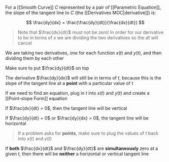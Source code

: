 For a [[Smooth Curve]] $C$ represented by a pair of [[Parametric Equation]], the slope of the tangent line to $C$ (the [[Derivatives MOC|derivative]]) is:

$$
\frac{dy}{dx} = \frac{\frac{dy}{dt}}{\frac{dx}{dt}}
$$

> Note that $\frac{dx}{dt}$ must not be zero!
> In order for our derivative to be in terms of $x$ we are dividing the two derivatives so the $dt$ will cancel

We are taking two derivatives, one for each function $x(t)$ and $y(t)$, and then dividing them by each other

Make sure to put $\frac{dy}{dt}$ on top

The derivative $\frac{dy}{dx}$ will still be in terms of $t$, because this is the slope of the tangent line at a **point** with a particular value of $t$

If we need to find an equation, plug in $t$ into $x(t)$ and $y(t)$ and create a [[Point-slope Form]] equation

If $\frac{dx}{dt} = 0$, then the tangent line will be vertical

If $\frac{dy}{dt} = 0$ or $\frac{dy}{dx} = 0$, the tangent line will be horizontal

> If a problem asks for **points**, make sure to plug the values of $t$ back into $x(t)$ and $y(t)$

If **both** $\frac{dx}{dt}$ and $\frac{dy}{dt}$ are **simultaneously** zero at a given $t$, then there will be **neither** a horizontal or vertical tangent line
